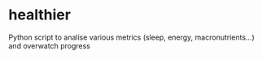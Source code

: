 # healthier
Python script to analise various metrics (sleep, energy, macronutrients...) and overwatch progress
